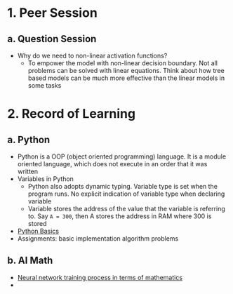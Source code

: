 # 1. Peer Session
## a. Question Session
- Why do we need to non-linear activation functions?
   * To empower the model with non-linear decision boundary. Not all problems can be solved with linear equations. Think about how tree based models can be much more effective than the linear models in some tasks

# 2. Record of Learning
## a. Python
- Python is a OOP (object oriented programming) language. It is a module oriented language, which does not execute in an order that it was written 
- Variables in Python
    * Python also adopts dynamic typing. Variable type is set when the program runs. No explicit indication of variable type when declaring variable
    * Variable stores the address of the value that the variable is referring to. Say ``` A = 300 ```, then A stores the address in RAM where 300 is stored
- [Python Basics](https://github.com/hyeong01/AI-boostcamp/blob/main/U-stage/Python/printing%20format%2C%20string%20manipulation%2C%20function%2C%20data%20structure%2C%20Pythonic%20Code.md)
- Assignments: basic implementation algorithm problems
## b. AI Math
- [Neural network training process in terms of mathematics](https://github.com/hyeong01/AI-boostcamp/blob/main/U-stage/Math/Deep%20Learning%20Math.md)
- 
